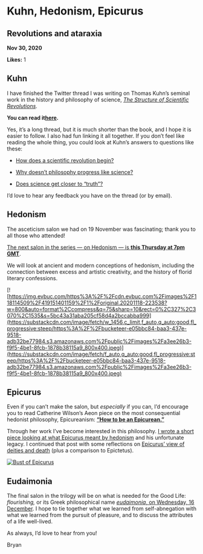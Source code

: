 # Kuhn, Hedonism, Epicurus

## Revolutions and ataraxia

**Nov 30, 2020**

**Likes:** 1

## Kuhn

I have finished the Twitter thread I was writing on Thomas Kuhn’s seminal work in the history and philosophy of science, _[The Structure of Scientific Revolutions](https://amzn.to/3mpEDaq)_.

 **You can read it[here](https://twitter.com/bryankam/status/1303688412923400192).**

Yes, it’s a long thread, but it is much shorter than the book, and I hope it is easier to follow. I also had fun linking it all together. If you don’t feel like reading the whole thing, you could look at Kuhn’s answers to questions like these:

  * [How does a scientific revolution begin?](https://twitter.com/bryankam/status/1322133983107403777)

  * [Why doesn’t philosophy progress like science?](https://twitter.com/bryankam/status/1330842700808151041)

  * [Does science get closer to “truth”?](https://twitter.com/bryankam/status/1331187559674810368)




I’d love to hear any feedback you have on the thread (or by email).

## Hedonism

The asceticism salon we had on 19 November was fascinating; thank you to all those who attended!

[The next salon in the series — on Hedonism — is ](https://bit.ly/ii_hed)**[this Thursday at 7pm GMT](https://bit.ly/ii_hed)**.

We will look at ancient and modern conceptions of hedonism, including the connection between excess and artistic creativity, and the history of florid literary confessions.

[![https://img.evbuc.com/https%3A%2F%2Fcdn.evbuc.com%2Fimages%2F118114509%2F419151401159%2F1%2Foriginal.20201118-223538?w=800&auto=format%2Ccompress&q=75&sharp=10&rect=0%2C327%2C3070%2C1535&s=5bc43a31aba205cf58d4a2bccabba999](https://substackcdn.com/image/fetch/w_1456,c_limit,f_auto,q_auto:good,fl_progressive:steep/https%3A%2F%2Fbucketeer-e05bbc84-baa3-437e-9518-adb32be77984.s3.amazonaws.com%2Fpublic%2Fimages%2Fa3ee26b3-f9f5-4be1-8fcb-1878b38115a9_800x400.jpeg)](https://substackcdn.com/image/fetch/f_auto,q_auto:good,fl_progressive:steep/https%3A%2F%2Fbucketeer-e05bbc84-baa3-437e-9518-adb32be77984.s3.amazonaws.com%2Fpublic%2Fimages%2Fa3ee26b3-f9f5-4be1-8fcb-1878b38115a9_800x400.jpeg)

## Epicurus

Even if you can’t make the salon, but _especially_ if you can, I’d encourage you to read Catherine Wilson’s Aeon piece on the most consequential hedonist philosophy, Epicureanism: **[“How to be an Epicurean.”](https://aeon.co/essays/forget-plato-aristotle-and-the-stoics-try-being-epicurean)**

Through her work I’ve become interested in this philosophy. [I wrote a short piece looking at what Epicurus meant by hedonism](https://bit.ly/33urtBF) and his unfortunate legacy. I continued that post with some reflections on [Epicurus’ view of deities and death](https://bit.ly/3fUrJi2) (plus a comparison to Epictetus).

[![Bust of Epicurus](https://substackcdn.com/image/fetch/w_1456,c_limit,f_auto,q_auto:good,fl_progressive:steep/https%3A%2F%2Fbucketeer-e05bbc84-baa3-437e-9518-adb32be77984.s3.amazonaws.com%2Fpublic%2Fimages%2F35b56018-c3f0-4353-9593-d0af030a1e14_600x338.jpeg)](https://substackcdn.com/image/fetch/f_auto,q_auto:good,fl_progressive:steep/https%3A%2F%2Fbucketeer-e05bbc84-baa3-437e-9518-adb32be77984.s3.amazonaws.com%2Fpublic%2Fimages%2F35b56018-c3f0-4353-9593-d0af030a1e14_600x338.jpeg)

## Eudaimonia

The final salon in the trilogy will be on what is needed for the Good Life: _flourishing,_ or its Greek philosophical name _[eudaimonia](https://bit.ly/ii_eud)_[, on Wednesday, 16 December](https://bit.ly/ii_eud). I hope to tie together what we learned from self-abnegation with what we learned from the pursuit of pleasure, and to discuss the attributes of a life well-lived.

As always, I’d love to hear from you!

Bryan
